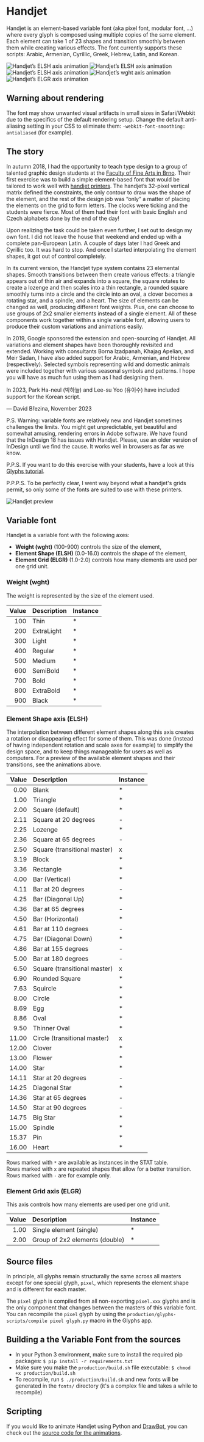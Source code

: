 # Handjet

Handjet is an element-based variable font (aka pixel font, modular font, …) where every glyph is composed using multiple copies of the same element. Each element can take 1 of 23 shapes and transition smoothly between them while creating various effects. The font currently supports these scripts: Arabic, Armenian, Cyrillic, Greek, Hebrew, Latin, and Korean.

![Handjet’s ELSH axis animation](docs/animations/Handjet-ELSH-animation_word.gif?raw=true)
![Handjet’s ELSH axis animation](docs/animations/Handjet-ELSH-animation_element.gif?raw=true)
![Handjet’s ELSH axis animation](docs/animations/Handjet-ELSH-animation_letter.gif?raw=true)
![Handjet’s wght axis animation](docs/animations/Handjet-wght-animation.gif?raw=true)
![Handjet’s ELGR axis animation](docs/animations/Handjet-ELGR-animation.gif?raw=true)

## Warning about rendering

The font may show unwanted visual artifacts in small sizes in Safari/Webkit due to the specifics of the default rendering setup. Change the default anti-aliasing setting in your CSS to eliminate them: `-webkit-font-smoothing: antialiased` (for example).

## The story

In autumn 2018, I had the opportunity to teach type design to a group of talented graphic design students at the [Faculty of Fine Arts in Brno](https://www.favu.vut.cz/en/studios/graphic-design2). Their first exercise was to build a simple element-based font that would be tailored to work well with [handjet printers](https://duckduckgo.com/?q=handjet+printer&ia=images). The handjet’s 32-pixel vertical matrix defined the constraints, the only contour to draw was the shape of the element, and the rest of the design job was “only” a matter of placing the elements on the grid to form letters. The clocks were ticking and the students were fierce. Most of them had their font with basic English and Czech alphabets done by the end of the day!

Upon realizing the task could be taken even further, I set out to design my own font. I did not leave the house that weekend and ended up with a complete pan-European Latin. A couple of days later I had Greek and Cyrillic too. It was hard to stop. And once I started interpolating the element shapes, it got out of control completely.

In its current version, the Handjet type system contains 23 elemental shapes. Smooth transitions between them create various effects: a triangle appears out of thin air and expands into a square, the square rotates to create a lozenge and then scales into a thin rectangle, a rounded square smoothly turns into a circle and the circle into an oval, a clover becomes a rotating star, and a spindle, and a heart. The size of elements can be changed as well, producing different font weights. Plus, one can choose to use groups of 2x2 smaller elements instead of a single element. All of these components work together within a single variable font, allowing users to produce their custom variations and animations easily.

In 2019, Google sponsored the extension and open-sourcing of Handjet. All variations and element shapes have been thoroughly revisited and extended. Working with consultants Borna Izadpanah, Khajag Apelian, and Meir Sadan, I have also added support for Arabic, Armenian, and Hebrew (respectively). Selected symbols representing wild and domestic animals were included together with various seasonal symbols and patterns. I hope you will have as much fun using them as I had designing them.

In 2023, Park Ha-neul (박하늘) and Lee-su Yoo (유이수) have included support for the Korean script.

— David Březina, November 2023

P.S. Warning: variable fonts are relatively new and Handjet sometimes challenges the limits. You might get unpredictable, yet beautiful and somewhat amusing, rendering errors in Adobe software. We have found that the InDesign 18 has issues with Handjet. Please, use an older version of InDesign until we find the cause. It works well in browsers as far as we know.

P.P.S. If you want to do this exercise with your students, have a look at this [Glyphs tutorial](https://glyphsapp.com/tutorials/pixelfont).

P.P.P.S. To be perfectly clear, I went way beyond what a handjet's grids permit, so only some of the fonts are suited to use with these printers.

![Handjet preview](docs/previews/Handjet-preview.svg?raw=true)

## Variable font

Handjet is a variable font with the following axes:

- **Weight (wght)** (100-900) controls the size of the element,
- **Element Shape (ELSH)** (0.0-16.0) controls the shape of the element,
- **Element Grid (ELGR)** (1.0-2.0) controls how many elements are used per one grid unit.

### Weight (wght)

The weight is represented by the size of the element used.

| Value | Description | Instance |
|---:|:---|:---|
| 100 | Thin | * |
| 200 | ExtraLight | * |
| 300 | Light | * |
| 400 | Regular | * |
| 500 | Medium | * |
| 600 | SemiBold | * |
| 700 | Bold | * |
| 800 | ExtraBold | * |
| 900 | Black | * |

### Element Shape axis (ELSH)

The interpolation between different element shapes along this axis creates a rotation or disappearing effect for some of them. This was done (instead of having independent rotation and scale axes for example) to simplify the design space, and to keep things manageable for users as well as computers. For a preview of the available element shapes and their transitions, see the animations above.

| Value | Description | Instance |
|---:|:---|:---|
| 0.00 | Blank | * |
| 1.00 | Triangle | * |
| 2.00 | Square (default) | * |
| 2.11 | Square at 20 degrees | - |
| 2.25 | Lozenge | * |
| 2.36 | Square at 65 degrees | - |
| 2.50 | Square (transitional master) | x |
| 3.19 | Block | * |
| 3.36 | Rectangle | * |
| 4.00 | Bar (Vertical) | * |
| 4.11 | Bar at 20 degrees | - |
| 4.25 | Bar (Diagonal Up) | * |
| 4.36 | Bar at 65 degrees | - |
| 4.50 | Bar (Horizontal) | * |
| 4.61 | Bar at 110 degrees | - |
| 4.75 | Bar (Diagonal Down) | * |
| 4.86 | Bar at 155 degrees | - |
| 5.00 | Bar at 180 degrees | - |
| 6.50 | Square (transitional master) | x |
| 6.90 | Rounded Square | * |
| 7.63 | Squircle | * |
| 8.00 | Circle | * |
| 8.69 | Egg | * |
| 8.86 | Oval | * |
| 9.50 | Thinner Oval | * |
| 11.00 | Circle (transitional master) | x |
| 12.00 | Clover | * |
| 13.00 | Flower | * |
| 14.00 | Star | * |
| 14.11 | Star at 20 degrees | - |
| 14.25 | Diagonal Star | * |
| 14.36 | Star at 65 degrees | - |
| 14.50 | Star at 90 degrees | - |
| 14.75 | Big Star | * |
| 15.00 | Spindle | * |
| 15.37 | Pin | * |
| 16.00 | Heart | * |

Rows marked with `*` are available as instances in the STAT table.  
Rows marked with `x` are repeated shapes that allow for a better transition.  
Rows marked with `-` are for example only.

### Element Grid axis (ELGR)

This axis controls how many elements are used per one grid unit.

| Value | Description | Instance |
|---:|:---|:---|
| 1.00 | Single element (single) | * |
| 2.00 | Group of 2x2 elements (double) | * |

## Source files

In principle, all glyphs remain structurally the same across all masters except for one special glyph, `pixel`, which represents the element shape and is different for each master.

The `pixel` glyph is compiled from all non-exporting `pixel.xxx` glyphs and is the only component that changes between the masters of this variable font. You can recompile the `pixel` glyph by using the `production/glyphs-scripts/compile pixel glyph.py` macro in the Glyphs app.

## Building a the Variable Font from the sources

- In your Python 3 environment, make sure to install the required pip packages: `$ pip install -r requirements.txt`
- Make sure you make the `production/build.sh` file executable: `$ chmod +x production/build.sh`
- To recompile, run `$ ./production/build.sh` and new fonts will be generated in the `fonts/` directory (it's a complex file and takes a while to recompile)

## Scripting

If you would like to animate Handjet using Python and [DrawBot](http://drawbot.com), you can check out the [source code for the animations](tools/drawbot-scripts/).
